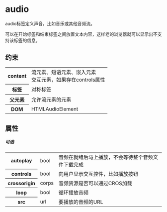 # audio

audio标签定义声音，比如音乐或其他音频流。

可以在开始标签和结束标签之间放置文本内容，这样老的浏览器就可以显示出不支持该标签的信息。

## 约束

<table>
<tr>
    <th>content</th>
    <td>流元素、短语元素、嵌入元素<br/>交互元素，如果存在controls属性</td>
</tr>
<tr>
    <th>标签</th>
    <td>对称标签</td>
</tr>
<tr>
    <th>父元素</th>
    <td>允许流元素的元素</td>
</tr>
<tr>
    <th>DOM</th>
    <td>HTMLAudioElement</td>
</tr>
</table>


## 属性

##### 可选

<table>
<tr>
	<th>autoplay</th>
	<td>bool</td>
	<td>音频在就绪后马上播放，不会等待整个音频文件下载完成</td>
</tr>
<tr>
	<th>controls</th>
	<td>bool</td>
	<td>向用户显示交互控件，比如播放按钮</td>
</tr>
<tr>
	<th>crossorigin</th>
	<td>corps</td>
	<td>音频资源是否可以通过CROS加载</td>
</tr>
<tr>
	<th>loop</th>
	<td>bool</td>
	<td>循环播放音频</td>
</tr>
<tr>
	<th>src</th>
	<td>url</td>
	<td>要播放的音频的URL</td>
</tr>
</table>
